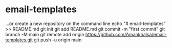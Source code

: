 # email-templates
   
   …or create a new repository on the command line
    echo "# email-templates" >> README.md
    git init
    git add README.md
    git commit -m "first commit"
    git branch -M main
    git remote add origin https://github.com/Amankhalsa/email-templates.git
    git push -u origin main
